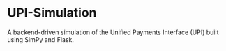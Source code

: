 # UPI-Simulation
A backend-driven simulation of the Unified Payments Interface (UPI) built using SimPy and Flask.
